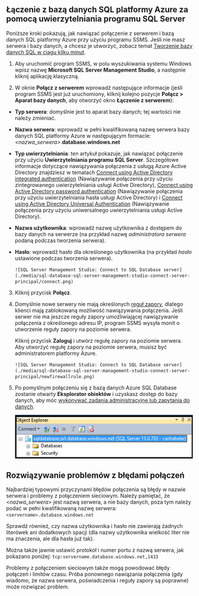 

## Łączenie z bazą danych SQL platformy Azure za pomocą uwierzytelniania programu SQL Server

Poniższe kroki pokazują, jak nawiązać połączenie z serwerem i bazą danych SQL platformy Azure przy użyciu programu SSMS. Jeśli nie masz serwera i bazy danych, a chcesz je utworzyć, zobacz temat [Tworzenie bazy danych SQL w ciągu kilku minut](../articles/sql-database/sql-database-get-started.md).


1. Aby uruchomić program SSMS, w polu wyszukiwania systemu Windows wpisz nazwę **Microsoft SQL Server Management Studio**, a następnie kliknij aplikację klasyczną.

2. W oknie **Połącz z serwerem** wprowadź następujące informacje (jeśli program SSMS jest już uruchomiony, kliknij kolejno pozycje **Połącz > Aparat bazy danych**, aby otworzyć okno **Łączenie z serwerem**):

 - **Typ serwera**: domyślnie jest to aparat bazy danych; tej wartości nie należy zmieniać.
 - **Nazwa serwera**: wprowadź w pełni kwalifikowaną nazwę serwera bazy danych SQL platformy Azure w następującym formacie: *&lt;nazwa_serwera>*.**database.windows.net**
 - **Typ uwierzytelniania**: ten artykuł pokazuje, jak nawiązać połączenie przy użyciu **Uwierzytelniania programu SQL Server**. Szczegółowe informacje dotyczące nawiązywania połączenia z usługą Azure Active Directory znajdziesz w tematach [Connect using Active Directory integrated authentication](../articles/sql-database/sql-database-aad-authentication.md#connect-using-active-directory-integrated-authentication) (Nawiązywanie połączenia przy użyciu zintegrowanego uwierzytelniania usługi Active Directory), [Connect using Active Directory password authentication](../articles/sql-database/sql-database-aad-authentication.md#connect-using-active-directory-password-authentication) (Nawiązywanie połączenia przy użyciu uwierzytelniania hasła usługi Active Directory) i [Connect using Active Directory Universal Authentication](../articles/sql-database/sql-database-ssms-mfa-authentication.md) (Nawiązywanie połączenia przy użyciu uniwersalnego uwierzytelniania usługi Active Directory).
 - **Nazwa użytkownika**: wprowadź nazwę użytkownika z dostępem do bazy danych na serwerze (na przykład nazwę *administratora serwera* podaną podczas tworzenia serwera). 
 - **Hasło**: wprowadź hasło dla określonego użytkownika (na przykład *hasło* ustawione podczas tworzenia serwera).
   
       ![SQL Server Management Studio: Connect to SQL Database server](./media/sql-database-sql-server-management-studio-connect-server-principal/connect.png)

3. Kliknij przycisk **Połącz**.
 
4. Domyślnie nowe serwery nie mają określonych [reguł zapory](../articles/sql-database/sql-database-firewall-configure.md), dlatego klienci mają zablokowaną możliwość nawiązywania połączenia. Jeśli serwer nie ma jeszcze reguły zapory umożliwiającej nawiązywanie połączenia z określonego adresu IP, program SSMS wysyła monit o utworzenie reguły zapory na poziomie serwera.

    Kliknij przycisk **Zaloguj** i utwórz regułę zapory na poziomie serwera. Aby utworzyć regułę zapory na poziomie serwera, musisz być administratorem platformy Azure.
 
       ![SQL Server Management Studio: Connect to SQL Database server](./media/sql-database-sql-server-management-studio-connect-server-principal/newfirewallrule.png)
 

5. Po pomyślnym połączeniu się z bazą danych Azure SQL Database zostanie otwarty **Eksplorator obiektów** i uzyskasz dostęp do bazy danych, aby móc [wykonywać zadania administracyjne lub zapytania do danych](../articles/sql-database/sql-database-manage-azure-ssms.md).
 
     ![nowa zapora poziomu serwera](./media/sql-database-sql-server-management-studio-connect-server-principal/connect-server-principal-5.png)
 
     
## Rozwiązywanie problemów z błędami połączeń

Najbardziej typowymi przyczynami błędów połączenia są błędy w nazwie serwera i problemy z połączeniem sieciowym. Należy pamiętać, że <*nazwa_serwera*> jest nazwą serwera, a nie bazy danych, poza tym należy podać w pełni kwalifikowaną nazwę serwera: `<servername>.database.windows.net`

Sprawdź również, czy nazwa użytkownika i hasło nie zawierają żadnych literówek ani dodatkowych spacji (dla nazwy użytkownika wielkość liter nie ma znaczenia, ale dla hasła już tak). 

Można także jawnie ustawić protokół i numer portu z nazwą serwera, jak pokazano poniżej: `tcp:servername.database.windows.net,1433`

Problemy z połączeniem sieciowym także mogą powodować błędy połączeń i limitów czasu. Próba ponownego nawiązania połączenia (gdy wiadomo, że nazwa serwera, poświadczenia i reguły zapory są poprawne) może rozwiązać problem.





<!--HONumber=Sep16_HO3-->



